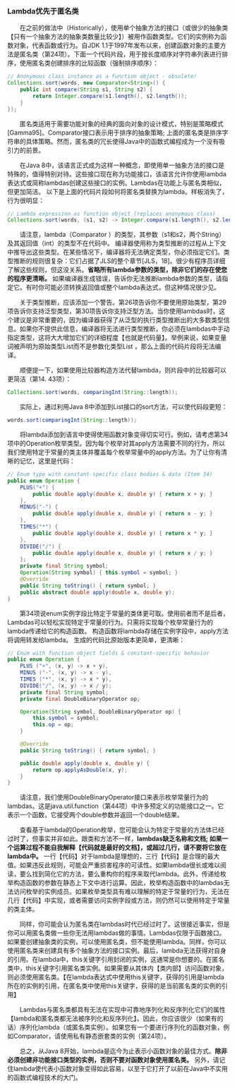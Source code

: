 ### Lambda优先于匿名类

&emsp;&emsp;在之前的做法中（Historically），使用单个抽象方法的接口（或很少的抽象类【只有一个抽象方法的抽象类数量比较少】）被用作函数类型。它们的实例称为函数对象，代表函数或行为。自JDK 1.1于1997年发布以来，创建函数对象的主要方法是匿名类（第24项）。下面一个代码片段，用于按长度顺序对字符串列表进行排序，使用匿名类创建排序的比较函数（强制排序顺序）：

```java
// Anonymous class instance as a function object - obsolete!
Collections.sort(words, new Comparator<String>() {
    public int compare(String s1, String s2) {
        return Integer.compare(s1.length(), s2.length());
    }
});
```

&emsp;&emsp;匿名类适用于需要功能对象的经典的面向对象的设计模式，特别是策略模式\[Gamma95\]。Comparator接口表示用于排序的抽象策略; 上面的匿名类是排序字符串的具体策略。然而，匿名类的冗长使得Java中的函数式编程成为一个没有吸引力的前景。

&emsp;&emsp;在Java 8中，该语言正式成为这样一种概念，即使用单一抽象方法的接口是特殊的，值得特别对待。这些接口现在称为功能接口，该语言允许你使用lambda表达式或简称lambdas创建这些接口的实例。Lambdas在功能上与匿名类相似，但更加简洁。 以下是上面的代码片段如何将匿名类替换为lambda。样板消失了，行为很明显：

```java
// Lambda expression as function object (replaces anonymous class)
Collections.sort(words, (s1, s2) -> Integer.compare(s1.length(), s2.length()));
```

&emsp;&emsp;请注意，lambda（Comparator <String>）的类型，其参数（s1和s2，两个String）及其返回值（int）的类型不在代码中。 编译器使用称为类型推断的过程从上下文中推导出这些类型。在某些情况下，编译器将无法确定类型，你必须指定它们。类型推断的规则很复杂：它们占据了JLS的整个章节\[JLS，18\]。很少有程序员详细了解这些规则，但这没关系。**省略所有lambda参数的类型，除非它们的存在使您的程序更清晰。** 如果编译器生成错误，告诉你无法推断lambda参数的类型，请指定它。有时你可能必须转换返回值或整个lambda表达式，但这种情况很少见。

&emsp;&emsp;关于类型推断，应该添加一个警告。第26项告诉你不要使用原始类型，第29项告诉你支持泛型类型，第30项告诉你支持泛型方法。当你使用lambdas时，这个建议是非常重要的，因为编译器获得了从泛型的执行类型推断出的大多数类型信息。如果你不提供此信息，编译器将无法进行类型推断，你必须在lambdas中手动指定类型，这将大大增加它们的详细程度【也就是代码量】。举例来说，如果变量词被声明为原始类型List而不是参数化类型List <String>，那么上面的代码片段将无法编译。

&emsp;&emsp;顺便提一下，如果使用比较器构造方法代替lambda，则片段中的比较器可以更简洁（第14. 43项）：

```java
Collections.sort(words, comparingInt(String::length));
```

&emsp;&emsp;实际上，通过利用Java 8中添加到List接口的sort方法，可以使代码段更短：

```java
words.sort(comparingInt(String::length));
```

&emsp;&emsp;将lambda添加到语言中使得使用函数对象变得切实可行。例如，请考虑第34项中的Operation枚举类型。因为每个枚举对其apply方法需要不同的行为，所以我们使用特定于常量的类主体并覆盖每个枚举常量中的apply方法。为了让你有清晰的记忆，这里是代码：

```java
// Enum type with constant-specific class bodies & data (Item 34)
public enum Operation {
    PLUS("+") {
        public double apply(double x, double y) { return x + y; }
    },
    MINUS("-") {
        public double apply(double x, double y) { return x - y; }
    },
    TIMES("*") {
        public double apply(double x, double y) { return x * y; }
    },
    DIVIDE("/") {
        public double apply(double x, double y) { return x / y; }
    };
    private final String symbol;
    Operation(String symbol) { this.symbol = symbol; }
    @Override
    public String toString() { return symbol; }
    public abstract double apply(double x, double y);
}
```

&emsp;&emsp;第34项说enum实例字段比特定于常量的类体更可取。使用前者而不是后者，Lambdas可以轻松实现特定于常量的行为。只需将实现每个枚举常量行为的lambda传递给它的构造函数。 构造函数将lambda存储在实例字段中，apply方法将调用转发给lambda。 生成的代码比原始版本更简单，更清晰：

```java
// Enum with function object fields & constant-specific behavior
public enum Operation {
    PLUS ("+", (x, y) -> x + y),
    MINUS ("-", (x, y) -> x - y),
    TIMES ("*", (x, y) -> x * y),
    DIVIDE("/", (x, y) -> x / y);
    private final String symbol;
    private final DoubleBinaryOperator op;

    Operation(String symbol, DoubleBinaryOperator op) {
        this.symbol = symbol;
        this.op = op;
    }

    @Override
    public String toString() { return symbol; }

    public double apply(double x, double y) {
        return op.applyAsDouble(x, y);
    }
}
```

&emsp;&emsp;请注意，我们使用DoubleBinaryOperator接口来表示枚举常量行为的lambdas。这是java.util.function（第44项）中许多预定义的功能接口之一。它表示一个函数，它接受两个double参数并返回一个double结果。

&emsp;&emsp;查看基于lambda的Operation枚举，您可能会认为特定于常量的方法体已经过时了，但事实并非如此。跟类和方法不一样，**lambdas缺乏名称和文档; 如果一个运算过程不能自我解释【代码就是最好的文档】，或超过几行，请不要将它放在lambda中。** 一行【代码】对于lambda是理想的，三行【代码】是合理的最大值。如果违反此规则，可能会严重损害程序的可读性。如果lambda很长或难以阅读，要么找到简化它的方法，要么重构你的程序来取代lambda。此外，传递给枚举构造函数的参数在静态上下文中进行运算。因此，枚举构造函数中的lambdas无法访问枚举的实例成员。如果枚举类型具有难以理解的特定于常量的行为，无法在几行【代码】中实现，或者需要访问实例字段或方法，则仍然可以使用特定于常量的类主体。

&emsp;&emsp;同样，你可能会认为匿名类在lambdas时代已经过时了。这很接近事实，但是你可以用匿名类做一些你无法用lambdas做的事情。Lambdas仅限于函数接口。如果要创建抽象类的实例，可以使用匿名类，但不能使用lambda。同样，你可以使用匿名类来创建具有多个抽象方法的接口实例。最后，lambda无法获得对自身的引用。在lambda中，this关键字引用封闭的实例，这通常是你想要的。在匿名类中，this关键字引用匿名类实例。如果需要从其体内【类内部】访问函数对象，则必须使用匿名类。【在lambda表达式中使用this关键字，获得的引用是lambda所在的实例的引用，在匿名类中使用this关键字，获得的是当前匿名类的实例的引用】

&emsp;&emsp;Lambdas与匿名类都具有无法在实现中可靠地序列化和反序列化它们的属性【lambda和匿名类都无法被序列化和反序列化】。因此，你应该很少（如果有的话）序列化lambda（或匿名类实例）。如果您有一个要进行序列化的函数对象，例如Comparator，请使用私有静态嵌套类的实例（第24项）。

&emsp;&emsp;总之，从Java 8开始，lambda是迄今为止表示小函数对象的最佳方式。**除非必须创建非功能接口类型的实例，否则不要对函数对象使用匿名类。** 另外，请记住lambda使代表小函数对象变得如此容易，以至于它打开了以前在Java中不实用的函数式编程技术的大门。
